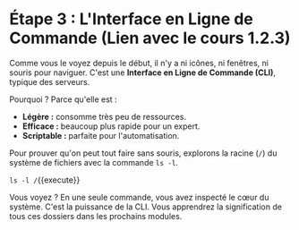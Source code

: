 # Étape 3 : L'Interface en Ligne de Commande (Lien avec le cours 1.2.3)

Comme vous le voyez depuis le début, il n'y a ni icônes, ni fenêtres, ni souris pour naviguer. C'est une **Interface en Ligne de Commande (CLI)**, typique des serveurs.

Pourquoi ? Parce qu'elle est :
-   **Légère :** consomme très peu de ressources.
-   **Efficace :** beaucoup plus rapide pour un expert.
-   **Scriptable :** parfaite pour l'automatisation.

Pour prouver qu'on peut tout faire sans souris, explorons la racine (`/`) du système de fichiers avec la commande `ls -l`.

`ls -l /`{{execute}}

Vous voyez ? En une seule commande, vous avez inspecté le cœur du système. C'est la puissance de la CLI. Vous apprendrez la signification de tous ces dossiers dans les prochains modules.